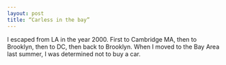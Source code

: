 ```yaml
---
layout: post
title: “Carless in the bay”
---
```


I escaped from LA in the year 2000. First to Cambridge MA, then to Brooklyn, then to DC, then back to Brooklyn. When I moved to the Bay Area last summer, I was determined not to buy a car. 
